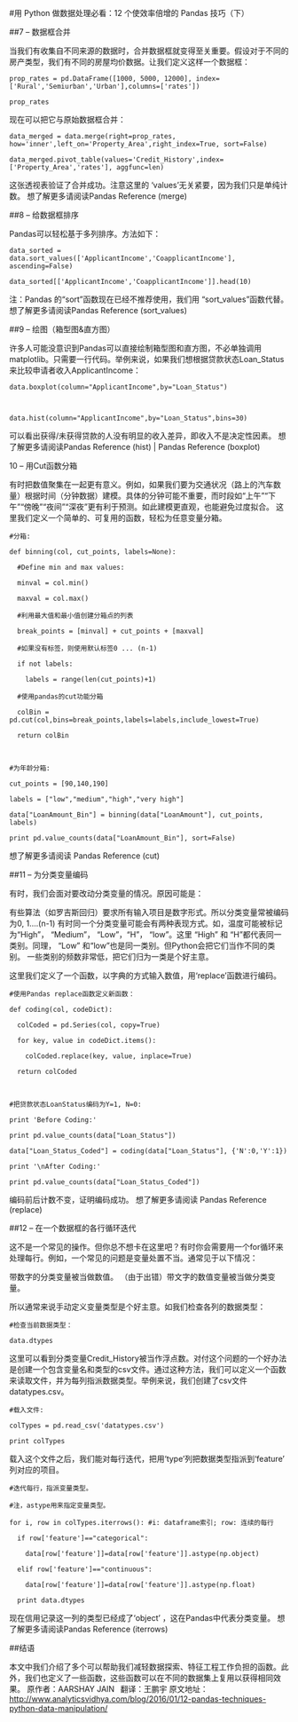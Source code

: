 #用 Python 做数据处理必看：12 个使效率倍增的 Pandas 技巧（下） 

##7 – 数据框合并

当我们有收集自不同来源的数据时，合并数据框就变得至关重要。假设对于不同的房产类型，我们有不同的房屋均价数据。让我们定义这样一个数据框：

```
prop_rates = pd.DataFrame([1000, 5000, 12000], index=['Rural','Semiurban','Urban'],columns=['rates'])

prop_rates
```

现在可以把它与原始数据框合并：

```
data_merged = data.merge(right=prop_rates, how='inner',left_on='Property_Area',right_index=True, sort=False)

data_merged.pivot_table(values='Credit_History',index=['Property_Area','rates'], aggfunc=len)
```

这张透视表验证了合并成功。注意这里的 ‘values’无关紧要，因为我们只是单纯计数。
想了解更多请阅读Pandas Reference (merge)

##8 – 给数据框排序

Pandas可以轻松基于多列排序。方法如下：

```
data_sorted = data.sort_values(['ApplicantIncome','CoapplicantIncome'], ascending=False)

data_sorted[['ApplicantIncome','CoapplicantIncome']].head(10)
```

注：Pandas 的“sort”函数现在已经不推荐使用，我们用 “sort_values”函数代替。
想了解更多请阅读Pandas Reference (sort_values)

##9 – 绘图（箱型图&直方图）

许多人可能没意识到Pandas可以直接绘制箱型图和直方图，不必单独调用matplotlib。只需要一行代码。举例来说，如果我们想根据贷款状态Loan_Status来比较申请者收入ApplicantIncome：

```
data.boxplot(column="ApplicantIncome",by="Loan_Status")



data.hist(column="ApplicantIncome",by="Loan_Status",bins=30)
```

可以看出获得/未获得贷款的人没有明显的收入差异，即收入不是决定性因素。
想了解更多请阅读Pandas Reference (hist) | Pandas Reference (boxplot)

10 – 用Cut函数分箱

有时把数值聚集在一起更有意义。例如，如果我们要为交通状况（路上的汽车数量）根据时间（分钟数据）建模。具体的分钟可能不重要，而时段如“上午”“下午”“傍晚”“夜间”“深夜”更有利于预测。如此建模更直观，也能避免过度拟合。
这里我们定义一个简单的、可复用的函数，轻松为任意变量分箱。

```
#分箱:

def binning(col, cut_points, labels=None):

  #Define min and max values:

  minval = col.min()

  maxval = col.max()

  #利用最大值和最小值创建分箱点的列表

  break_points = [minval] + cut_points + [maxval]

  #如果没有标签，则使用默认标签0 ... (n-1)

  if not labels:

    labels = range(len(cut_points)+1)

  #使用pandas的cut功能分箱

  colBin = pd.cut(col,bins=break_points,labels=labels,include_lowest=True)

  return colBin



#为年龄分箱:

cut_points = [90,140,190]

labels = ["low","medium","high","very high"]

data["LoanAmount_Bin"] = binning(data["LoanAmount"], cut_points, labels)

print pd.value_counts(data["LoanAmount_Bin"], sort=False)
```

想了解更多请阅读 Pandas Reference (cut)

##11 – 为分类变量编码

有时，我们会面对要改动分类变量的情况。原因可能是：

有些算法（如罗吉斯回归）要求所有输入项目是数字形式。所以分类变量常被编码为0, 1….(n-1)
有时同一个分类变量可能会有两种表现方式。如，温度可能被标记为“High”， “Medium”， “Low”，“H”， “low”。这里 “High” 和 “H”都代表同一类别。同理， “Low” 和“low”也是同一类别。但Python会把它们当作不同的类别。
一些类别的频数非常低，把它们归为一类是个好主意。

这里我们定义了一个函数，以字典的方式输入数值，用‘replace’函数进行编码。

```
#使用Pandas replace函数定义新函数：

def coding(col, codeDict):

  colCoded = pd.Series(col, copy=True)

  for key, value in codeDict.items():

    colCoded.replace(key, value, inplace=True)

  return colCoded

 ​

#把贷款状态LoanStatus编码为Y=1, N=0:

print 'Before Coding:'

print pd.value_counts(data["Loan_Status"])

data["Loan_Status_Coded"] = coding(data["Loan_Status"], {'N':0,'Y':1})

print '\nAfter Coding:'

print pd.value_counts(data["Loan_Status_Coded"])
```

编码前后计数不变，证明编码成功。
想了解更多请阅读 Pandas Reference (replace)

##12 – 在一个数据框的各行循环迭代

这不是一个常见的操作。但你总不想卡在这里吧？有时你会需要用一个for循环来处理每行。例如，一个常见的问题是变量处置不当。通常见于以下情况：

带数字的分类变量被当做数值。
（由于出错）带文字的数值变量被当做分类变量。

所以通常来说手动定义变量类型是个好主意。如我们检查各列的数据类型：

```
#检查当前数据类型：

data.dtypes
```

这里可以看到分类变量Credit_History被当作浮点数。对付这个问题的一个好办法是创建一个包含变量名和类型的csv文件。通过这种方法，我们可以定义一个函数来读取文件，并为每列指派数据类型。举例来说，我们创建了csv文件datatypes.csv。

```
#载入文件:

colTypes = pd.read_csv('datatypes.csv')

print colTypes
```

载入这个文件之后，我们能对每行迭代，把用‘type’列把数据类型指派到‘feature’ 列对应的项目。

```
#迭代每行，指派变量类型。

#注，astype用来指定变量类型。

for i, row in colTypes.iterrows(): #i: dataframe索引; row: 连续的每行  

  if row['feature']=="categorical":

    data[row['feature']]=data[row['feature']].astype(np.object)

  elif row['feature']=="continuous":

    data[row['feature']]=data[row['feature']].astype(np.float)

  print data.dtypes
  ```
  
现在信用记录这一列的类型已经成了‘object’ ，这在Pandas中代表分类变量。
想了解更多请阅读Pandas Reference (iterrows)

##结语

本文中我们介绍了多个可以帮助我们减轻数据探索、特征工程工作负担的函数。此外，我们也定义了一些函数，这些函数可以在不同的数据集上复用以获得相同效果。
原作者：AARSHAY JAIN 
翻译：王鹏宇
原文地址：
http://www.analyticsvidhya.com/blog/2016/01/12-pandas-techniques-python-data-manipulation/
